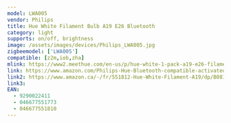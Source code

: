 ```yaml
---
model: LWA005
vendor: Philips
title: Hue White Filament Bulb A19 E26 Bluetooth
category: light
supports: on/off, brightness
image: /assets/images/devices/Philips_LWA005.jpg
zigbeemodel: ['LWA005']
compatible: [z2m,iob,zha]
mlink: https://www2.meethue.com/en-us/p/hue-white-1-pack-a19-e26-filament-standard/046677551773
link: https://www.amazon.com/Philips-Hue-Bluetooth-compatible-activated/dp/B07VP6V113/
link2: https://www.amazon.ca/-/fr/551812-Hue-White-Filament-A19/dp/B081BM99CS/
link3: 
EAN:
  - 9290022411
  - 046677551773
  - 046677551810
---
```

